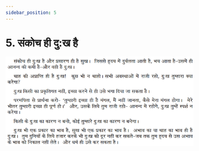 ```yaml
---
sidebar_position: 5
---
```


# 5. संकोच ही दु:ख है

![संकोच ही दु:ख है](../../../static/img/hindi/sankoch.png)

